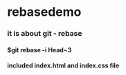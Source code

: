 # rebasedemo

### it is about git - rebase

#### $git rebase -i Head~3

#### included index.html and index.css file

